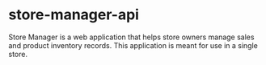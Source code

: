 # store-manager-api
Store Manager is a web application that helps store owners manage sales and product inventory records. This application is meant for use in a single store.
